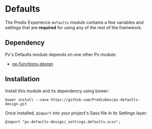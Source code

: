 # Defaults

The Predix Experience `defaults` module contains a few variables and settings that are **required** for using any of the rest of the framework.



## Dependency

Px's Defaults module depends on one other Px module:

* [px-functions-design](https://github.com/PredixDev/px-functions-design)

## Installation

Install this module and its dependency using bower:

    bower install --save https://github.com/PredixDev/px-defaults-design.git

Once installed, `@import` into your project's Sass file in its Settings layer:

    @import "px-defaults-design/_settings.defaults.scss";